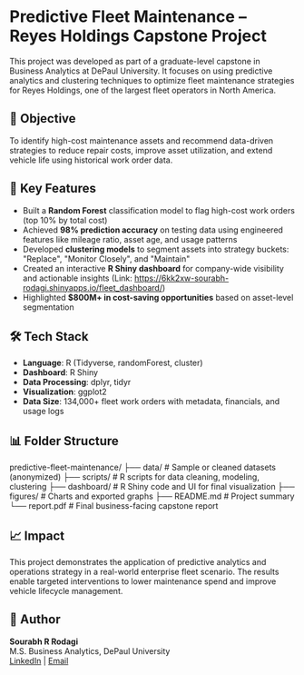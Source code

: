 # Predictive Fleet Maintenance – Reyes Holdings Capstone Project

This project was developed as part of a graduate-level capstone in Business Analytics at DePaul University. It focuses on using predictive analytics and clustering techniques to optimize fleet maintenance strategies for Reyes Holdings, one of the largest fleet operators in North America.

## 📌 Objective

To identify high-cost maintenance assets and recommend data-driven strategies to reduce repair costs, improve asset utilization, and extend vehicle life using historical work order data.

## 🧠 Key Features

- Built a **Random Forest** classification model to flag high-cost work orders (top 10% by total cost)
- Achieved **98% prediction accuracy** on testing data using engineered features like mileage ratio, asset age, and usage patterns
- Developed **clustering models** to segment assets into strategy buckets: "Replace", "Monitor Closely", and "Maintain"
- Created an interactive **R Shiny dashboard** for company-wide visibility and actionable insights (Link: https://6kk2xw-sourabh-rodagi.shinyapps.io/fleet_dashboard/)
- Highlighted **$800M+ in cost-saving opportunities** based on asset-level segmentation

## 🛠️ Tech Stack

- **Language**: R (Tidyverse, randomForest, cluster)
- **Dashboard**: R Shiny
- **Data Processing**: dplyr, tidyr
- **Visualization**: ggplot2
- **Data Size**: 134,000+ fleet work orders with metadata, financials, and usage logs

## 📊 Folder Structure

predictive-fleet-maintenance/
├── data/ # Sample or cleaned datasets (anonymized)
├── scripts/ # R scripts for data cleaning, modeling, clustering
├── dashboard/ # R Shiny code and UI for final visualization
├── figures/ # Charts and exported graphs
├── README.md # Project summary
└── report.pdf # Final business-facing capstone report


## 📈 Impact

This project demonstrates the application of predictive analytics and operations strategy in a real-world enterprise fleet scenario. The results enable targeted interventions to lower maintenance spend and improve vehicle lifecycle management.

## 👤 Author

**Sourabh R Rodagi**  
M.S. Business Analytics, DePaul University  
[LinkedIn](https://www.linkedin.com/in/sourabh-rodagi/) | [Email](mailto:srodagi@depaul.edu)

